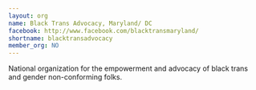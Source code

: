 ```yaml
---
layout: org
name: Black Trans Advocacy, Maryland/ DC
facebook: http://www.facebook.com/blacktransmaryland/
shortname: blacktransadvocacy
member_org: NO
---
```

National organization for the empowerment and advocacy of black trans and gender non-conforming folks.
